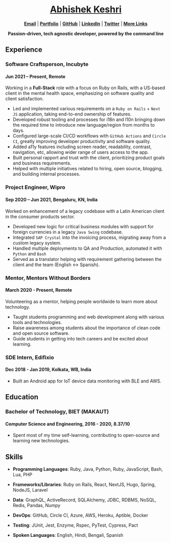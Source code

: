 <div align="center">

# [Abhishek Keshri](https://2kabhishek.github.io)

[**Email**](mailto:iam2kabhishek@gmail.com) | [**Portfolio**](https://2kabhishek.github.io) | [**GitHub**](https://github.com/2kabhishek) | [**LinkedIn**](https://www.linkedin.com/in/2kabhishek/) | [**Twitter**](https://twitter.com/2kabhishek) | [**More Links**](https://2kabhishek.github.io/links)

**Passion-driven, tech agnostic developer, powered by the command line**

</div>

## Experience

### Software Craftsperson, Incubyte

#### Jun 2021 – Present, Remote

Working in a **Full-Stack** role with a focus on Ruby on Rails, with a US-based client in the mental health space, emphasizing on software quality and client satisfaction.

-   Led and implemented various requirements on a `Ruby on Rails` + `Next JS` application, taking end-to-end ownership of features.
-   Developed robust tooling and processes for i18n and l10n bringing down the required time to introduce new language/region from months to days.
-   Configured large-scale CI/CD workflows with `GitHub Actions` and `Circle CI`, greatly improving developer productivity and software quality.
-   Added a11y features including screen reader, readability, contrast, navigation, etc, allowing wider range of users access to the app.
-   Built personal rapport and trust with the client, prioritizing product goals and business requirements.
-   Helped with multiple initiatives related to hiring, open source, blogging, and building internal processes.

### Project Engineer, Wipro

#### Sep 2020 – Jun 2021, Bengaluru, KN, India

Worked on enhancement of a legacy codebase with a Latin American client in the consumer products sector.

-   Developed new logic for critical business modules with support for foreign currencies in a legacy `Java Swing` codebase.
-   Integrated `SAP Crystal` into the invoicing process, migrating away from a custom legacy system.
-   Handled multiple deployments to QA and Production, automated it with `Python` and `Bash`
-   Served as a translator helping with requirement gathering between the client and the team (English <-> Spanish).

### Mentor, Mentors Without Borders

#### March 2020 - Present, Remote

Volunteering as a mentor, helping people worldwide to learn more about technology.

-   Taught students programming and web development along with various tools and technologies.
-   Raise awareness among students about the importance of clean code and open source software.
-   Guide students in getting into tech careers and be excited about learning.

### SDE Intern, Edifixio

#### Dec 2018 - Jan 2019, Kolkata, WB, India

-   Built an Android app for IoT device data monitoring with BLE and AWS.

## Education

### Bachelor of Technology, BIET (MAKAUT)

#### Computer Science and Engineering, 2016 - 2020, 8.37/10

-   Spent most of my time self-learning, contributing to open-source and learning new technologies.

## Skills

-   **Programming Languages**:
    Ruby, Java, Python, Ruby, JavaScript, Bash, Lua, PHP
-   **Frameworks/Libraries**:
    Ruby on Rails, React, NextJS, Hugo, Spring, NodeJS, Laravel
-   **Data**:
    GraphQL, ActiveRecord, SQLAlchemy, JDBC, RDBMS, NoSQL, Redis, Pandas, Numpy
-   **DevOps**:
    GitHub, Circle CI, Azure, AWS, Heroku, Aptible, Docker
-   **Testing**:
    JUnit, Jest, Enzyme, Rspec, PyTest, Cypress, Pact

-   **Spoken Languages**:
    English, Hindi, Bengali, Spanish
